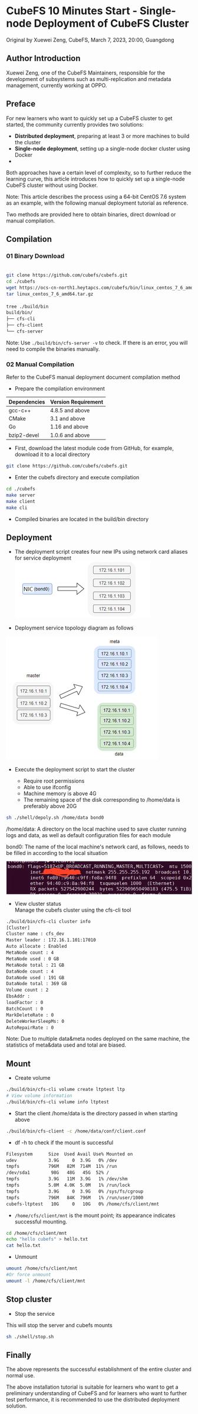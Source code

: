 # CubeFS 10 Minutes Start - Single-node Deployment of CubeFS Cluster
Original by Xuewei Zeng, CubeFS, March 7, 2023, 20:00, Guangdong

## Author Introduction

Xuewei Zeng, one of the CubeFS Maintainers, responsible for the development of subsystems such as multi-replication and metadata management, currently working at OPPO.

## Preface

For new learners who want to quickly set up a CubeFS cluster to get started, the community currently provides two solutions:

- **Distributed deployment**, preparing at least 3 or more machines to build the cluster
- **Single-node deployment**, setting up a single-node docker cluster using Docker
- 
Both approaches have a certain level of complexity, so to further reduce the learning curve, this article introduces how to quickly set up a single-node CubeFS cluster without using Docker.

Note: This article describes the process using a 64-bit CentOS 7.6 system as an example, with the following manual deployment tutorial as reference.

Two methods are provided here to obtain binaries, direct download or manual compilation.

## Compilation

### 01 Binary Download

```bash

git clone https://github.com/cubefs/cubefs.git
cd ./cubefs
wget https://ocs-cn-north1.heytapcs.com/cubefs/bin/linux_centos_7_6_amd64.tar.gz
tar linux_centos_7_6_amd64.tar.gz

tree ./build/bin
build/bin/
├── cfs-cli
├── cfs-client
└── cfs-server
```
Note: Use `./build/bin/cfs-server -v` to check. If there is an error, you will need to compile the binaries manually.

### 02 Manual Compilation

Refer to the CubeFS manual deployment document compilation method

- Prepare the compilation environment
 
|Dependencies   |Version Requirement|
|--|--|
|gcc-c++        |4.8.5 and above|
|CMake          |3.1 and above|
|Go             |1.16 and above|
|bzip2-devel    |1.0.6 and above|

- First, download the latest module code from GitHub, for example, download it to a local directory

```bash
git clone https://github.com/cubefs/cubefs.git
```
- Enter the cubefs directory and execute compilation

```bash
cd ./cubefs
make server
make client
make cli
```

- Compiled binaries are located in the build/bin directory
  
## Deployment

- The deployment script creates four new IPs using network card aliases for service deployment
![single-node Deployment bond0](/images/blog/single-node_Deployment_bond0.png)

- Deployment service topology diagram as follows

![single-node Deployment topo](/images/blog/single-node_Deployment_topo.png)

- Execute the deployment script to start the cluster

  - Require root permissions
  - Able to use ifconfig
  - Machine memory is above 4G
  - The remaining space of the disk corresponding to /home/data is preferably above 20G

```bash
sh ./shell/depoly.sh /home/data bond0
```

/home/data: A directory on the local machine used to save cluster running logs and data, as well as default configuration files for each module

bond0: The name of the local machine's network card, as follows, needs to be filled in according to the local situation

![single-node Deployment ifconfig](/images/blog/single-node_Deployment_ifconfig.png)


- View cluster status  
Manage the cubefs cluster using the cfs-cli tool

```bash
./build/bin/cfs-cli cluster info
[Cluster]
Cluster name : cfs_dev
Master leader : 172.16.1.101:17010
Auto allocate : Enabled
MetaNode count : 4
MetaNode used : 0 GB
MetaNode total : 21 GB
DataNode count : 4
DataNode used : 191 GB
DataNode total : 369 GB
Volume count : 2
EbsAddr :
loadFactor : 0
BatchCount : 0
MarkDeleteRate : 0
DeleteWorkerSleepMs: 0
AutoRepairRate : 0
```

Note: Due to multiple data&meta nodes deployed on the same machine, the statistics of meta&data used and total are biased.

## Mount

- Create volume

```bash
./build/bin/cfs-cli volume create ltptest ltp
# View volume information
./build/bin/cfs-cli volume info ltptest
```
- Start the client
/home/data is the directory passed in when starting above


```bash
./build/bin/cfs-client -c /home/data/conf/client.conf
```

- df -h to check if the mount is successful

```bash
Filesystem      Size  Used Avail Use% Mounted on
udev            3.9G     0  3.9G   0% /dev
tmpfs           796M   82M  714M  11% /run
/dev/sda1        98G   48G   45G  52% /
tmpfs           3.9G   11M  3.9G   1% /dev/shm
tmpfs           5.0M  4.0K  5.0M   1% /run/lock
tmpfs           3.9G     0  3.9G   0% /sys/fs/cgroup
tmpfs           796M   84K  796M   1% /run/user/1000
cubefs-ltptest   10G     0   10G   0% /home/cfs/client/mnt
```

- `/home/cfs/client/mnt` is the mount point; its appearance indicates successful mounting.


```bash
cd /home/cfs/client/mnt
echo "hello cubefs" > hello.txt
cat hello.txt
```

- Unmount

```bash
umount /home/cfs/client/mnt
#Or force unmount
umount -l /home/cfs/client/mnt
```
## Stop cluster

- Stop the service

This will stop the server and cubefs mounts

```bash
sh ./shell/stop.sh
```

## Finally 

The above represents the successful establishment of the entire cluster and normal use.

The above installation tutorial is suitable for learners who want to get a preliminary understanding of CubeFS and for learners who want to further test performance, it is recommended to use the distributed deployment solution.